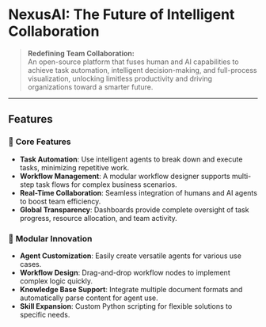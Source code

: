 # **NexusAI: The Future of Intelligent Collaboration**


> **Redefining Team Collaboration:**  
> An open-source platform that fuses human and AI capabilities to achieve task automation, intelligent decision-making, and full-process visualization, unlocking limitless productivity and driving organizations toward a smarter future.

---

## **Features**

### 🎯 **Core Features**
- **Task Automation**: Use intelligent agents to break down and execute tasks, minimizing repetitive work.
- **Workflow Management**: A modular workflow designer supports multi-step task flows for complex business scenarios.
- **Real-Time Collaboration**: Seamless integration of humans and AI agents to boost team efficiency.
- **Global Transparency**: Dashboards provide complete oversight of task progress, resource allocation, and team activity.

### 🌟 **Modular Innovation**
- **Agent Customization**: Easily create versatile agents for various use cases.
- **Workflow Design**: Drag-and-drop workflow nodes to implement complex logic quickly.
- **Knowledge Base Support**: Integrate multiple document formats and automatically parse content for agent use.
- **Skill Expansion**: Custom Python scripting for flexible solutions to specific needs.
